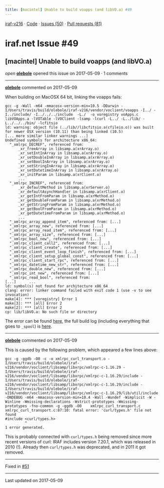 ```yaml
---
title: [macintel] Unable to build voapps (and libVO.a) #49
---
```


[iraf-v216](/iraf-v216) · [Code](https://github.com/iraf-community/iraf/tree/iraf-v216) · [Issues (50)](/iraf-v216/issues) · [Pull requests (81)](/iraf-v216/issues/pulls)

# iraf.net Issue #49
## [macintel] Unable to build voapps (and libVO.a)
*open* **[olebole](https://github.com/olebole)** opened this issue on 2017-05-09 · 1 comments

- - - -

**[olebole](https://github.com/olebole)** commented on 2017-05-09

When building on MacOSX 64 bit, linking the voapps fails:  
```  
gcc -g -Wall -m64 -mmacosx-version-min=10.5 -DDarwin -I/Users/travis/build/olebole/iraf-v216/vendor/voclient/voapps -I../ -I../include/ -I../../../include  -L./  -o voregistry voApps.c libVOApps.a -lVOTable -lVOClient -lsamp -lcurl -L../ -L../lib/ -L../../../bin/ -lcfitsio   
ld: warning: object file (../lib//libcfitsio.a(cfileio.o)) was built for newer OSX version (10.11) than being linked (10.5)  
[... more similar linker warnings ...]  
Undefined symbols for architecture x86_64:  
  "_xmlrpc_DECREF", referenced from:  
      _xr_freeArray in libsamp.a(xrArray.o)  
      _xr_setIntInArray in libsamp.a(xrArray.o)  
      _xr_setDoubleInArray in libsamp.a(xrArray.o)  
      _xr_setBoolInArray in libsamp.a(xrArray.o)  
      _xr_setStringInArray in libsamp.a(xrArray.o)  
      _xr_setDatetimeInArray in libsamp.a(xrArray.o)  
      _xr_initParam in libsamp.a(xrClient.o)  
      ...  
  "_xmlrpc_INCREF", referenced from:  
      _xr_defaultMethod in libsamp.a(xrServer.o)  
      _xr_defaultAsynchHandler in libsamp.a(xrClient.o)  
      _xr_getIntFromParam in libsamp.a(xrMethod.o)  
      _xr_getDoubleFromParam in libsamp.a(xrMethod.o)  
      _xr_getStringFromParam in libsamp.a(xrMethod.o)  
      _xr_getBoolFromParam in libsamp.a(xrMethod.o)  
      _xr_getDatetimeFromParam in libsamp.a(xrMethod.o)  
      ...  
  "_xmlrpc_array_append_item", referenced from: [...]  
  "_xmlrpc_array_new", referenced from: [...]  
  "_xmlrpc_array_read_item", referenced from: [...]  
  "_xmlrpc_array_size", referenced from: [...]  
  "_xmlrpc_bool_new", referenced from: [...]  
  "_xmlrpc_client_call2", referenced from: [...]  
  "_xmlrpc_client_create", referenced from: [...]  
  "_xmlrpc_client_event_loop_finish", referenced from: [...]  
  "_xmlrpc_client_setup_global_const", referenced from: [...]  
  "_xmlrpc_client_start_rpc", referenced from: [...]  
  "_xmlrpc_datetime_new_str", referenced from: [...]  
  "_xmlrpc_double_new", referenced from: [...]  
  "_xmlrpc_int_new", referenced from: [...]  
  "_xmlrpc_read_bool", referenced from:  
[...]      ...  
ld: symbol(s) not found for architecture x86_64  
clang: error: linker command failed with exit code 1 (use -v to see invocation)  
make[4]: *** [voregistry] Error 1  
make[3]: *** [all] Error 2  
make[2]: *** [all] Error 2  
cp: lib/libVO.a: No such file or directory  
```  
The error can be found [here](https://travis-ci.org/olebole/iraf-v216/jobs/230232895#L7196), the full build log (including everything that goes to `_spool`) is [here](https://api.travis-ci.org/jobs/230232895/log.txt?deansi=true).
- - - -

**[olebole](https://github.com/olebole)** commented on 2017-05-09

This is caused by the following problem, which appeared a few lines above:  
```  
gcc -g -ggdb -O0 -c -o xmlrpc_curl_transport.o -I/Users/travis/build/olebole/iraf-v216/vendor/voclient/libsamp/libxrpc/xmlrpc-c-1.16.29 -I/Users/travis/build/olebole/iraf-v216/vendor/voclient/libsamp/libxrpc/xmlrpc-c-1.16.29/include -I/Users/travis/build/olebole/iraf-v216/vendor/voclient/libsamp/libxrpc/xmlrpc-c-1.16.29/include -I/Users/travis/build/olebole/iraf-v216/vendor/voclient/libsamp/libxrpc/xmlrpc-c-1.16.29/lib/util/include  -DNDEBUG -m64 -mmacosx-version-min=10.4 -Wall -Wundef -Wimplicit -W -Winline -Wmissing-declarations -Wstrict-prototypes -Wmissing-prototypes -fno-common -g -ggdb -O0    xmlrpc_curl_transport.c  
xmlrpc_curl_transport.c:87:10: fatal error: 'curl/types.h' file not found  
#include <curl/types.h>  
         ^  
1 error generated.  
```  
This is probably connected with `curl/types.h` being removed since more recent versions of curl: IRAF includes version 7.20.1, which was released in 2010 (!). Already then `curl/types.h` was deprecated, and in 2011 it got removed.

- - - -

Fixed in [#51](https://iraf-community.github.io/iraf-v216/issues/51)

- - - -

Last updated on 2017-05-09
